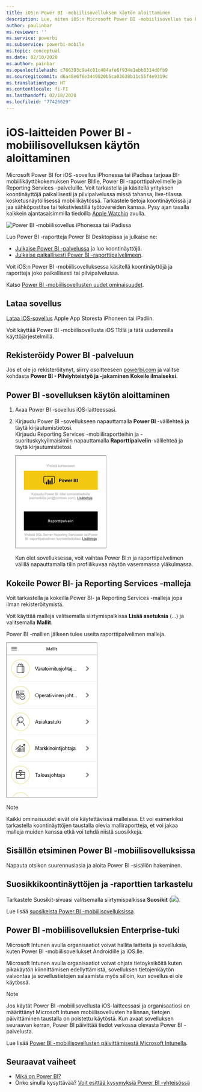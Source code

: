 ```yaml
---
title: iOS:n Power BI -mobiilisovelluksen käytön aloittaminen
description: Lue, miten iOS:n Microsoft Power BI -mobiilisovellus tuo Power BI:n taskuusi, jotta pääset työtietoihisi mobiilisti paikallisesti ja pilvipalvelussa.
author: paulinbar
ms.reviewer: ''
ms.service: powerbi
ms.subservice: powerbi-mobile
ms.topic: conceptual
ms.date: 02/10/2020
ms.author: painbar
ms.openlocfilehash: c766393c9a4c81c484afe6f934e1ebb8314d0fb9
ms.sourcegitcommit: d6a48e6f6e3449820b5ca03638b11c55f4e9319c
ms.translationtype: HT
ms.contentlocale: fi-FI
ms.lasthandoff: 02/18/2020
ms.locfileid: "77426629"
---
```

# <a name="get-started-with-the-power-bi-mobile-app-on-ios-devices"></a>iOS-laitteiden Power BI -mobiilisovelluksen käytön aloittaminen
Microsoft Power BI for iOS -sovellus iPhonessa tai iPadissa tarjoaa BI-mobiilikäyttökokemuksen Power BI:lle, Power BI -raporttipalvelimelle ja Reporting Services -palveluille. Voit tarkastella ja käsitellä yrityksen koontinäyttöjä paikallisesti ja pilvipalvelussa missä tahansa, live-tilassa kosketusnäytöllisessä mobiilikäytössä. Tarkastele tietoja koontinäytöissä ja jaa sähköpostitse tai tekstiviestillä työtovereiden kanssa. Pysy ajan tasalla kaikkein ajantasaisimmilla tiedoilla [Apple Watchin](mobile-apple-watch.md) avulla.  

![Power BI -mobiilisovellus iPhonessa tai iPadissa](./media/mobile-iphone-app-get-started/pbi_ipad_iphonedevices.png)

Luo Power BI -raportteja Power BI Desktopissa ja julkaise ne:

* [Julkaise Power BI -palvelussa](../../service-get-started.md) ja luo koontinäyttöjä.
* [Julkaise paikallisesti Power BI -raporttipalvelimeen](../../report-server/quickstart-create-powerbi-report.md).

Voit iOS:n Power BI -mobiilisovelluksessa käsitellä koontinäyttöjä ja raportteja joko paikallisesti tai pilvipalvelussa.

Katso [Power BI -mobiilisovellusten uudet ominaisuudet](mobile-whats-new-in-the-mobile-apps.md).

## <a name="download-the-app"></a>Lataa sovellus
[Lataa iOS-sovellus](https://go.microsoft.com/fwlink/?LinkId=522062 "Lataa iOS-sovellus") Apple App Storesta iPhoneen tai iPadiin.

Voit käyttää Power BI -mobiilisovellusta iOS 11:llä ja tätä uudemmilla käyttöjärjestelmillä. 

## <a name="sign-up-for-the-power-bi-service"></a>Rekisteröidy Power BI -palveluun
Jos et ole jo rekisteröitynyt, siirry osoitteeseen [powerbi.com](https://powerbi.microsoft.com/get-started/) ja valitse kohdasta **Power BI - Pilviyhteistyö ja -jakaminen** **Kokeile ilmaiseksi**.


## <a name="get-started-with-the-power-bi-app"></a>Power BI -sovelluksen käytön aloittaminen
1. Avaa Power BI -sovellus iOS-laitteessasi.
2. Kirjaudu Power BI -sovellukseen napauttamalla **Power BI** -välilehteä ja täytä kirjautumistietosi.  
   Kirjaudu Reporting Services -mobiiliraportteihin ja -suorituskykyilmaisimiin napauttamalla **Raporttipalvelin**-välilehteä ja täytä kirjautumistietosi.
   
   ![Kirjaudu Power BI -mobiilisovellukseen](./media/mobile-iphone-app-get-started/power-bi-connect-to-login.png)
   
   Kun olet sovelluksessa, voit vaihtaa Power BI:n ja raporttipalvelimen välillä napauttamalla tilin profiilikuvaa näytön vasemmassa yläkulmassa. 

## <a name="try-the-power-bi-and-reporting-services-samples"></a>Kokeile Power BI- ja Reporting Services -malleja
Voit tarkastella ja kokeilla Power BI- ja Reporting Services -malleja jopa ilman rekisteröitymistä.

Voit käyttää malleja valitsemalla siirtymispalkissa **Lisää asetuksia** (...) ja valitsemalla **Mallit**.

Power BI -mallien jälkeen tulee useita raporttipalvelimen malleja.

   ![Power BI -mobiilimallit](./media/mobile-iphone-app-get-started/power-bi-iphone-powerbi-samples.png)
   
   > [!NOTE]
   > Kaikki ominaisuudet eivät ole käytettävissä malleissa. Et voi esimerkiksi tarkastella koontinäyttöjen taustalla olevia malliraportteja, et voi jakaa malleja muiden kanssa etkä voi tehdä niistä suosikkeja. 
   > 
   >

## <a name="find-your-content-in-the-power-bi-mobile-apps"></a>Sisällön etsiminen Power BI -mobiilisovelluksissa

Napauta otsikon suurennuslasia ja aloita Power BI -sisällön hakeminen.

## <a name="view-your-favorite-dashboards-and-reports"></a>Suosikkikoontinäyttöjen ja -raporttien tarkastelu
Tarkastele Suosikit-sivuasi valitsemalla siirtymispalkissa **Suosikit** (![](./media/mobile-iphone-app-get-started/power-bi-mobile-apps-home-favorites-icon.png)). 

Lue lisää [suosikeista Power BI -mobiilisovelluksissa](mobile-apps-favorites.md).

## <a name="enterprise-support-for-the-power-bi-mobile-apps"></a>Power BI -mobiilisovelluksien Enterprise-tuki
Microsoft Intunen avulla organisaatiot voivat hallita laitteita ja sovelluksia, kuten Power BI -mobiilisovellukset Androidille ja iOS:lle.

Microsoft Intunen avulla organisaatiot voivat ohjata tietoyksiköitä kuten pikakäytön kiinnittämisen edellyttämistä, sovelluksen tietojenkäytön valvontaa ja sovellustietojen salaamista myös silloin, kun sovellus ei ole käytössä.

> [!NOTE]
> Jos käytät Power BI -mobiilisovellusta iOS-laitteessasi ja organisaatiosi on määrittänyt Microsoft Intunen mobiilisovellusten hallinnan, tietojen päivittäminen taustalla on poistettu käytöstä. Kun avaat sovelluksen seuraavan kerran, Power BI päivittää tiedot verkossa olevasta Power BI -palvelusta.
> 

Lue lisää [Power BI -mobiilisovellusten päivittämisestä Microsoft Intunella](../../service-admin-mobile-intune.md). 

## <a name="next-steps"></a>Seuraavat vaiheet

* [Mikä on Power BI?](../../fundamentals/power-bi-overview.md)
* Onko sinulla kysyttävää? [Voit esittää kysymyksiä Power BI -yhteisössä](https://community.powerbi.com/)


